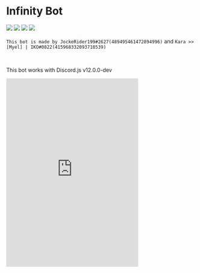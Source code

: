 Infinity Bot
==================

<img src="https://cdn.discordapp.com/icons/591537647994798101/a85984646942ed4f2202ffac114b7218.png"> <img src="https://img.shields.io/badge/node--js-10.16.0-success.svg"> <img src="https://img.shields.io/badge/npm-6.9.0-red.svg"> <img src="https://img.shields.io/badge/discord.js-12.0.0-blue.svg">
<br>
<br>
`This bot is made by JockeRider199#2627(489495461472894996)` and `Kara >> [Myel] | IKO#0822(415968332093718539)`

<br>

This bot works with Discord.js v12.0.0-dev
<br>
<iframe src="https://discordapp.com/widget?id=591537647994798101&theme=dark" width="350" height="500" allowtransparency="true" frameborder="0"></iframe>
